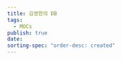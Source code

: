 ```yaml
---
title: 김영한의 DB
tags:
  - MOCs
publish: true
date: 
sorting-spec: "order-desc: created"
---
```


```folder-index-content

```
